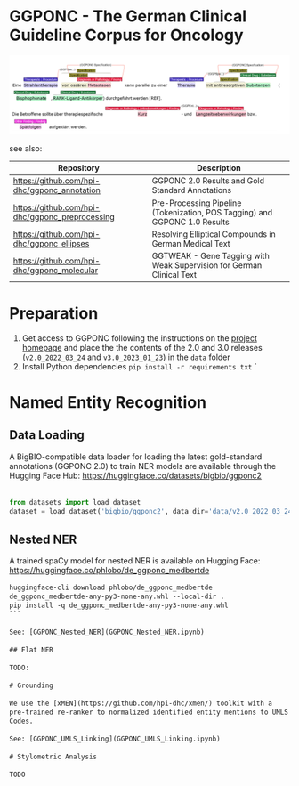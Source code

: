 # GGPONC - The German Clinical Guideline Corpus for Oncology

![GGPONC Annotations in INCepTION](assets/annotation.png)

see also:

| Repository | Description |
| ---- | ---- |
| https://github.com/hpi-dhc/ggponc_annotation | GGPONC 2.0 Results and Gold Standard Annotations |
| https://github.com/hpi-dhc/ggponc_preprocessing | Pre-Processing Pipeline (Tokenization, POS Tagging) and GGPONC 1.0 Results |
| https://github.com/hpi-dhc/ggponc_ellipses | Resolving Elliptical Compounds in German Medical Text |
| https://github.com/hpi-dhc/ggponc_molecular | GGTWEAK - Gene Tagging with Weak Supervision for German Clinical Text |

# Preparation

1. Get access to GGPONC following the instructions on the [project homepage](https://www.leitlinienprogramm-onkologie.de/projekte/ggponc-english/) and place the the contents of the 2.0 and 3.0 releases (`v2.0_2022_03_24` and `v3.0_2023_01_23`) in the `data` folder
2. Install Python dependencies `pip install -r requirements.txt` `

# Named Entity Recognition

## Data Loading

A BigBIO-compatible data loader for loading the latest gold-standard annotations (GGPONC 2.0) to train NER models are available through the Hugging Face Hub: https://huggingface.co/datasets/bigbio/ggponc2

```python

from datasets import load_dataset
dataset = load_dataset('bigbio/ggponc2', data_dir='data/v2.0_2022_03_24', name='ggponc2_fine_long_bigbio_kb')

```

## Nested NER

A trained spaCy model for nested NER is available on Hugging Face: https://huggingface.co/phlobo/de_ggponc_medbertde

````
huggingface-cli download phlobo/de_ggponc_medbertde de_ggponc_medbertde-any-py3-none-any.whl --local-dir .
pip install -q de_ggponc_medbertde-any-py3-none-any.whl
```

See: [GGPONC_Nested_NER](GGPONC_Nested_NER.ipynb)

## Flat NER

TODO:

# Grounding

We use the [xMEN](https://github.com/hpi-dhc/xmen/) toolkit with a pre-trained re-ranker to normalized identified entity mentions to UMLS Codes.

See: [GGPONC_UMLS_Linking](GGPONC_UMLS_Linking.ipynb)

# Stylometric Analysis

TODO